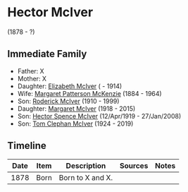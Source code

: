 ﻿---
layout: person
subject_key: i62168745
permalink: /people/i62168745
---

# Hector McIver
(1878 - ?)

## Immediate Family

* Father: X
* Mother: X
* Daughter: [Elizabeth McIver](./@80366022@-elizabeth-mciver-b-d1914.md) ( - 1914)
* Wife: [Margaret Patterson McKenzie](./@88610293@-margaret-patterson-mckenzie-b1884-d1964.md) (1884 - 1964)
* Son: [Roderick McIver](./@90830540@-roderick-mciver-b1910-d1999.md) (1910 - 1999)
* Daughter: [Margaret McIver](./@24380064@-margaret-mciver-b1918-d2015.md) (1918 - 2015)
* Son: [Hector Spence McIver](./@34334364@-hector-spence-mciver-b1919-4-12-d2008-1-27.md) (12/Apr/1919 - 27/Jan/2008)
* Son: [Tom Clephan McIver](./@74287888@-tom-clephan-mciver-b1924-d2019.md) (1924 - 2019)

## Timeline

Date | Item | Description | Sources | Notes
---|---|---|---|---
1878 | Born | Born to X and X. |  | 

